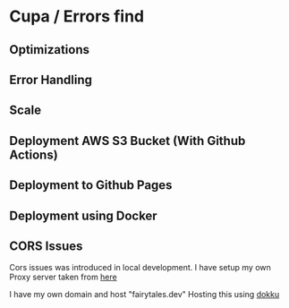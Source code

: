 # Cupa / Errors find

## Optimizations

## Error Handling

## Scale

## Deployment AWS S3 Bucket (With Github Actions)

## Deployment to Github Pages

## Deployment using Docker

## CORS Issues

Cors issues was introduced in local development.
I have setup my own Proxy server taken from [here]("https://github.com/Rob--W/cors-anywhere")

I have my own domain and host "fairytales.dev"
Hosting this using [dokku]("https://dokku.com")
